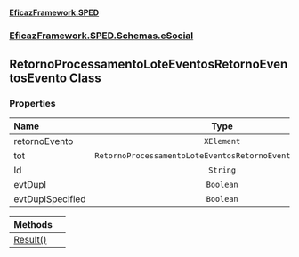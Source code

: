 #### [EficazFramework.SPED](EficazFrameworkSPED.md 'EficazFramework SPED')
### [EficazFramework.SPED.Schemas.eSocial](EficazFramework.SPED.Schemas.eSocial.md 'EficazFramework.SPED.Schemas.eSocial')

## RetornoProcessamentoLoteEventosRetornoEventosEvento Class
### Properties

| Name | Type | |
| :--- | :---: | :--- |
| retornoEvento | `XElement` |  |
| tot | `RetornoProcessamentoLoteEventosRetornoEventosEventoTot[]` |  |
| Id | `String` |  |
| evtDupl | `Boolean` |  |
| evtDuplSpecified | `Boolean` |  |

| Methods | |
| :--- | :--- |
| [Result()](EficazFramework.SPED.Schemas.eSocial/RetornoProcessamentoLoteEventosRetornoEventosEvento/Result().md 'EficazFramework.SPED.Schemas.eSocial.RetornoProcessamentoLoteEventosRetornoEventosEvento.Result()') | |
